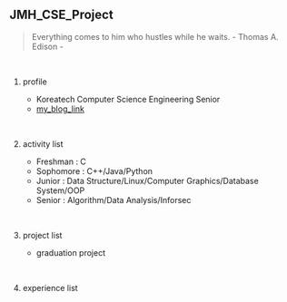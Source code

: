 ## JMH_CSE_Project

> Everything comes to him who hustles while he waits. - Thomas A. Edison -
<br/>

1. profile

   + Koreatech Computer Science Engineering Senior
   + [my_blog_link](https://battlesun99.blogspot.com/)
<br/>

2. activity list

   + Freshman : C
   + Sophomore : C++/Java/Python
   + Junior : Data Structure/Linux/Computer Graphics/Database System/OOP
   + Senior : Algorithm/Data Analysis/Inforsec
<br/>

3. project list

   + graduation project
<br/>

4. experience list
